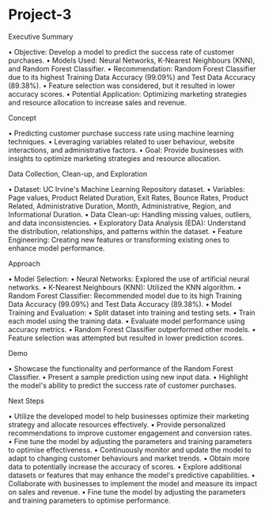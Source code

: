 # Project-3

Executive Summary

•	Objective: Develop a model to predict the success rate of customer purchases.
•	Models Used: Neural Networks, K-Nearest Neighbours (KNN), and Random Forest Classifier.
•	Recommendation: Random Forest Classifier due to its highest Training Data Accuracy (99.09%) and Test Data Accuracy (89.38%).
•	Feature selection was considered, but it resulted in lower accuracy scores.
•	Potential Application: Optimizing marketing strategies and resource allocation to increase sales and revenue.


Concept

•	Predicting customer purchase success rate using machine learning techniques.
•	Leveraging variables related to user behaviour, website interactions, and administrative factors.
•	Goal: Provide businesses with insights to optimize marketing strategies and resource allocation.


Data Collection, Clean-up, and Exploration

•	Dataset: UC Irvine's Machine Learning Repository dataset.
•	Variables: Page values, Product Related Duration, Exit Rates, Bounce Rates, Product Related, Administrative Duration, Month, Administrative, Region, and Informational Duration.
•	Data Clean-up: Handling missing values, outliers, and data inconsistencies.
•	Exploratory Data Analysis (EDA): Understand the distribution, relationships, and patterns within the dataset.
•	Feature Engineering: Creating new features or transforming existing ones to enhance model performance.



Approach

•	Model Selection:
•	Neural Networks: Explored the use of artificial neural networks.
•	K-Nearest Neighbours (KNN): Utilized the KNN algorithm.
•	Random Forest Classifier: Recommended model due to its high Training Data Accuracy (99.09%) and Test Data Accuracy (89.38%).
•	Model Training and Evaluation:
•	Split dataset into training and testing sets.
•	Train each model using the training data.
•	Evaluate model performance using accuracy metrics.
•	Random Forest Classifier outperformed other models.
•	Feature selection was attempted but resulted in lower prediction scores.


Demo

•	Showcase the functionality and performance of the Random Forest Classifier.
•	Present a sample prediction using new input data.
•	Highlight the model's ability to predict the success rate of customer purchases.


Next Steps

•	Utilize the developed model to help businesses optimize their marketing strategy and allocate resources effectively.
•	Provide personalized recommendations to improve customer engagement and conversion rates.
•	Fine tune the model by adjusting the parameters and training parameters to optimise effectiveness.
•	Continuously monitor and update the model to adapt to changing customer behaviours and market trends.
•	Obtain more data to potentially increase the accuracy of scores.
•	Explore additional datasets or features that may enhance the model's predictive capabilities.
•	Collaborate with businesses to implement the model and measure its impact on sales and revenue.
•	Fine tune the model by adjusting the parameters and training parameters to optimise performance.

